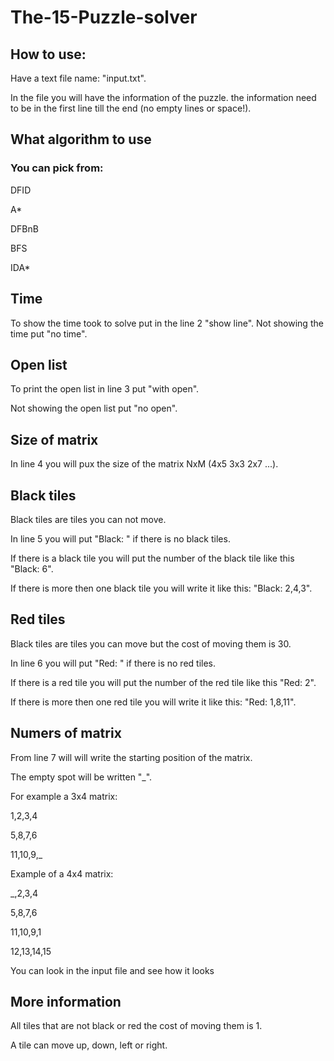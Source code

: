 # The-15-Puzzle-solver

## How to use:

Have a text file name: "input.txt".

In the file you will have the information of the puzzle.
the information need to be in the first line till the end (no empty lines or space!). 

## What algorithm to use

### You can pick from:

DFID

A*

DFBnB

BFS

IDA*

## Time

To show the time took to solve put in the line 2 "show line". 
Not showing the time put "no time".

## Open list

To print the open list in line 3 put "with open".

Not showing the open list put "no open".

## Size of matrix

In line 4 you will pux the size of the matrix NxM (4x5 3x3 2x7 ...).

## Black tiles

Black tiles are tiles you can not move.

In line 5 you will put "Black: " if there is no black tiles.

If there is a black tile you will put the number of the black tile like this  "Black: 6". 

If there is more then one black tile you will write it like this: "Black: 2,4,3".

## Red tiles

Black tiles are tiles you can move but the cost of moving them is 30.

In line 6 you will put "Red: " if there is no red tiles.

If there is a red tile you will put the number of  the red tile like this  "Red: 2".

If there is more then one red tile you will write it like this: "Red: 1,8,11".

## Numers of matrix

From line 7 will will write the starting position of the matrix.

The empty spot will be written  "_".

For example a 3x4 matrix:

1,2,3,4

5,8,7,6

11,10,9,_

Example of a 4x4 matrix:

_,2,3,4

5,8,7,6

11,10,9,1

12,13,14,15

You can look in the input file and see how it looks

## More information 

All tiles that are not black or red the cost of moving them is 1.

A tile can move up, down, left or right.
